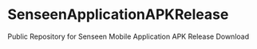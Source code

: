 # SenseenApplicationAPKRelease
Public Repository for Senseen Mobile Application APK Release Download
